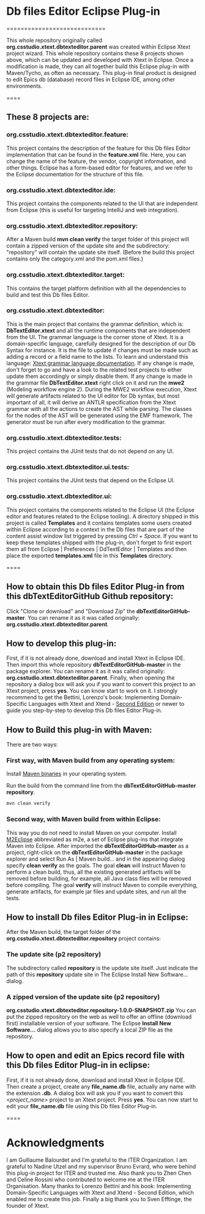 # Db files Editor Eclipse Plug-in
============================

This whole repository originally called **org.csstudio.xtext.dbtexteditor.parent**
was created within Eclipse Xtext project wizard.
This whole repository contains these 8 projects shown above, which can be updated
and developed with Xtext in Eclipse. Once a modification is made, they can all
together build this Eclipse plug-in with Maven/Tycho, as often as necessary.
This plug-in final product is designed to edit Epics db (database) record files
in Eclipse IDE, among other environments.

====

## These 8 projects are:

### org.csstudio.xtext.dbtexteditor.feature:
This project contains the description of the feature for this Db files Editor
implementation that can be found in the **feature.xml** file. Here, you can change
the name of the feature, the vendor, copyright information, and other things.
Eclipse has a form-based editor for features, and we refer to the Eclipse
documentation for the structure of this file.

### org.csstudio.xtext.dbtexteditor.ide:
This project contains the components related to the UI that are independent from
Eclipse (this is useful for targeting IntelliJ and web integration).

### org.csstudio.xtext.dbtexteditor.repository:
After a Maven build **mvn clean verify** the target folder of this project will
contain a zipped version of the update site and the subdirectory: "repository"
will contain the update site itself. (Before the build this project contains
only the category.xml and the pom.xml files.)

### org.csstudio.xtext.dbtexteditor.target:
This contains the target platform definition with all the dependencies to build
and test this Db files Editor.

### org.csstudio.xtext.dbtexteditor:
This is the main project that contains the grammar definition, which is:
**DbTextEditor.xtext** and all the runtime components that are independent from the
UI. The grammar language is the corner stone of Xtext. It is a domain-specific
language, carefully designed for the description of our Db Syntax for instance.
It is the file to update if changes must be made such as adding a record or a
field name to the lists. To learn and understand this language: [Xtext grammar language documentation](https://www.eclipse.org/Xtext/documentation/301_grammarlanguage.html).
If any change is made, don't forget to go and have a look to the related test projects
to either update them accordingly or simply disable them. If any change is made in
the grammar file **DbTextEditor.xtext** right click on it and run the **mwe2**
(Modeling workflow engine 2). During the MWE2 workflow execution, Xtext will generate
artifacts related to the UI editor for Db syntax, but most important of all, it will
derive an ANTLR specification from the Xtext grammar with all the actions to create
the AST while parsing. The classes for the nodes of the AST will be generated using
the EMF framework. The generator must be run after every modification to the grammar.

### org.csstudio.xtext.dbtexteditor.tests:
This project contains the JUnit tests that do not depend on any UI.

### org.csstudio.xtext.dbtexteditor.ui.tests:
This project contains the JUnit tests that depend on the Eclipse UI.

### org.csstudio.xtext.dbtexteditor.ui:
This project contains the components related to the Eclipse UI (the Eclipse editor and
features related to the Eclipse tooling). A directory shipped in this project is
called **Templates** and it contains templates some users created within Eclipse according to a
context in the Db files that are part of the content assist window list triggered by
pressing *Ctrl + Space*. If you want to keep these templates shipped with the plug-in,
don't forget to first export them all from Eclipse | Preferences | DdTextEditor | Templates and
then place the exported **templates.xml** file in this **Templates** directory.

====

## How to obtain this Db files Editor Plug-in from this dbTextEditorGitHub Github repository:

Click "Clone or download" and "Download Zip" the **dbTextEditorGitHub-master**. You
can rename it as it was called originally: **org.csstudio.xtext.dbtexteditor.parent**.

## How to develop this plug-in:

First, if it is not already done, download and install Xtext in Eclipse IDE. Then import this whole
repository **dbTextEditorGitHub-master** in the package explorer. You can rename it as it was called originally:
**org.csstudio.xtext.dbtexteditor.parent**. Finally, when opening the repository a dialog box will ask you if
you want to convert this *<project name>* project to an Xtext project, press **yes**. You can know start to work on it.
I strongly recommend to get the Bettini, Lorenzo's book: Implementing Domain-Specific Languages with Xtext
and Xtend - [Second Edition](https://www.amazon.com/Implementing-Domain-Specific-Languages-Xtext/dp/1786464969)
or newer to guide you step-by-step to develop this Db files Editor Plug-in.

## How to Build this plug-in with Maven:

There are two ways:

### First way, with Maven build from any operating system:

Install [Maven binaries](https://maven.apache.org/) in your operating system.

Run the build from the command line from the **dbTextEditorGitHub-master
repository**.

```bash
mvn clean verify
```
### Second way, with Maven build from within Eclipse:

This way you do not need to install Maven on your computer.
Install [M2Eclipse](https://www.eclipse.org/m2e/) abbreviated as m2e, a set of
Eclipse plug-ins that integrate Maven into Eclipse. After imported the
**dbTextEditorGitHub-master** as a project, right-click on the
**dbTextEditorGitHub-master** in the package explorer and select Run As | Maven build…
and in the appearing dialog specify **clean verify** as the goals.
The goal **clean** will instruct Maven to perform a clean build, thus, all the
existing generated artifacts will be removed before building, for example, all
Java class files will be removed before compiling. The goal **verify** will instruct
Maven to compile everything, generate artifacts, for example jar files and
update sites, and run all the tests.

## How to install Db files Editor Plug-in in Eclipse:

After the Maven build, the target folder of the **org.csstudio.xtext.dbtexteditor.repository** project
contains:

### The update site (p2 repository)
The subdirectory called **repository** is the update site itself.
Just indicate the path of this **repository** update site in The Eclipse Install
New Software... dialog.

### A zipped version of the update site (p2 repository)
**org.csstudio.xtext.dbtexteditor.repository-1.0.0-SNAPSHOT.zip** You can put the
zipped repository on the web as well to offer an offline (download first) installable version of
your software. The Eclipse **Install New Software...** dialog allows you to also
specify a local ZIP file as the repository.

## How to open and edit an Epics record file with this Db files Editor Plug-in in eclipse:
First, if it is not already done, download and install Xtext in Eclipse IDE.
Then create a project, create any **file_name.db** file, actually any name with the extension **.db**.
A dialog box will ask you if you want to convert this *<project_name>* project to an Xtext project.
Press **yes**. You can now start to edit your **file_name.db** file using this Db files Editor Plug-in.

====

# Acknowledgments
I am Guillaume Balourdet and I'm grateful to the ITER Organization.
I am grateful to Nadine Utzel and my supervisor Bruno Evrard, who were behind this plug-in project for ITER and trusted me. Also thank you to Zhen Chen and Celine Rossini who contributed to welcome me at the ITER Organisation.
Many thanks to Lorenzo Bettini and his book: Implementing Domain-Specific Languages with Xtext and Xtend - Second Edition, which enabled me to create this job.
Finally a big thank you to Sven Efftinge, the founder of Xtext.

